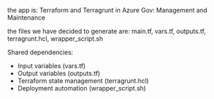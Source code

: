 the app is: Terraform and Terragrunt in Azure Gov: Management and Maintenance

the files we have decided to generate are: main.tf, vars.tf, outputs.tf, terragrunt.hcl, wrapper_script.sh

Shared dependencies:
- Input variables (vars.tf)
- Output variables (outputs.tf)
- Terraform state management (terragrunt.hcl)
- Deployment automation (wrapper_script.sh)